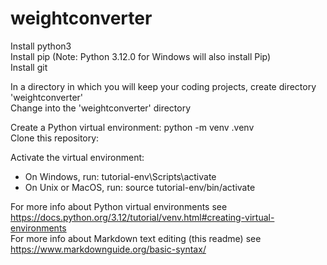 # weightconverter

Install python3  
Install pip (Note: Python 3.12.0 for Windows will also install Pip)  
Install git  

In a directory in which you will keep your coding projects, create directory 'weightconverter'  
Change into the 'weightconverter' directory  

Create a Python virtual environment: python -m venv .venv  
Clone this repository:  <URL>  

Activate the virtual environment:  
* On Windows, run:  tutorial-env\Scripts\activate  
* On Unix or MacOS, run:  source tutorial-env/bin/activate
  
For more info about Python virtual environments see https://docs.python.org/3.12/tutorial/venv.html#creating-virtual-environments  
For more info about Markdown text editing (this readme) see https://www.markdownguide.org/basic-syntax/

